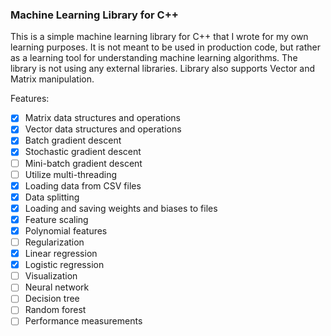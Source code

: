 ### Machine Learning Library for C++

This is a simple machine learning library for C++ that I wrote for my own learning purposes. It is not meant to be used in production code, but rather as a learning tool for understanding machine learning algorithms. The library is not using any external libraries. Library also supports Vector and Matrix manipulation.

Features:

- [x] Matrix data structures and operations
- [x] Vector data structures and operations
- [x] Batch gradient descent
- [x] Stochastic gradient descent
- [ ] Mini-batch gradient descent
- [ ] Utilize multi-threading
- [x] Loading data from CSV files
- [x] Data splitting
- [x] Loading and saving weights and biases to files
- [x] Feature scaling
- [x] Polynomial features
- [ ] Regularization
- [x] Linear regression
- [x] Logistic regression
- [ ] Visualization
- [ ] Neural network
- [ ] Decision tree
- [ ] Random forest
- [ ] Performance measurements
